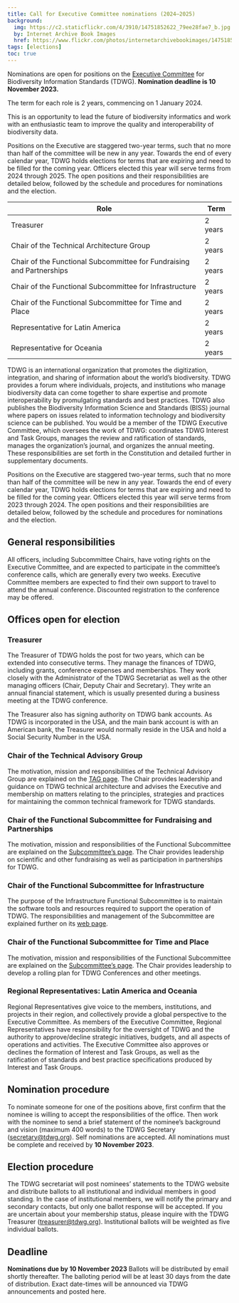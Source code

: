 ```yaml
---
title: Call for Executive Committee nominations (2024–2025)
background:
  img: https://c2.staticflickr.com/4/3910/14751852622_79ee28fae7_b.jpg
  by: Internet Archive Book Images
  href: https://www.flickr.com/photos/internetarchivebookimages/14751852622/
tags: [elections]
toc: true
---
```


Nominations are open for positions on the [Executive Committee](/about/executive/) for Biodiversity Information Standards (TDWG). **Nomination deadline is 10 November 2023.**

The term for each role is 2 years, commencing on 1 January 2024.

This is an opportunity to lead the future of biodiversity informatics and work with an enthusiastic team to improve the quality and interoperability of biodiversity data.

Positions on the Executive are staggered two-year terms, such that no more than half of the committee will be new in any year. Towards the end of every calendar year, TDWG holds elections for terms that are expiring and need to be filled for the coming year. Officers elected this year will serve terms from 2024  through 2025. The open positions and their responsibilities are detailed below, followed by the schedule and procedures for nominations and the election.

Role | Term
--- | ---
Treasurer | 2 years
Chair of the Technical Architecture Group | 2 years
Chair of the Functional Subcommittee for Fundraising and Partnerships | 2 years
Chair of the Functional Subcommittee for Infrastructure | 2 years
Chair of the Functional Subcommittee for Time and Place | 2 years
Representative for Latin America | 2 years
Representative for Oceania | 2 years

TDWG is an international organization that promotes the digitization, integration, and sharing of information about the world’s biodiversity. TDWG provides a forum where individuals, projects, and institutions who manage biodiversity data can come together to share expertise and promote interoperability by promulgating standards and best practices. TDWG also publishes the Biodiversity Information Science and Standards (BISS) journal where papers on issues related to information technology and biodiversity science can be published. You would be a member of the TDWG Executive Committee, which oversees the work of TDWG: coordinates TDWG Interest and Task Groups, manages the review and ratification of standards, manages the organization’s journal, and organizes the annual meeting. These responsibilities are set forth in the Constitution and detailed further in supplementary documents.

Positions on the Executive are staggered two-year terms, such that no more than half of the committee will be new in any year. Towards the end of every calendar year, TDWG holds elections for terms that are expiring and need to be filled for the coming year. Officers elected this year will serve terms from 2023 through 2024. The open positions and their responsibilities are detailed below, followed by the schedule and procedures for nominations and the election.

## General responsibilities

All officers, including Subcommittee Chairs, have voting rights on the Executive Committee, and are expected to participate in the committee’s conference calls, which are generally every two weeks. Executive Committee members are expected to find their own support to travel to attend the annual conference. Discounted registration to the conference may be offered.  

## Offices open for election

### Treasurer

The Treasurer of TDWG holds the post for two years, which can be extended into consecutive terms. They manage the finances of TDWG, including grants, conference expenses and memberships. They work closely with the Administrator of the TDWG Secretariat as well as the other managing officers (Chair, Deputy Chair and Secretary). They write an annual financial statement, which is usually presented during a business meeting at the TDWG conference.

The Treasurer also has signing authority on TDWG bank accounts. As TDWG is incorporated in the USA, and the main bank account is with an American bank, the Treasurer would normally reside in the USA and hold a Social Security Number in the USA. 

### Chair of the Technical Advisory Group 

The motivation, mission and responsibilities of the Technical Advisory Group are explained on the [TAG page](https://www.tdwg.org/about/committees/tag/). The Chair provides leadership and guidance on TDWG technical architecture and advises the Executive and membership on matters relating to the principles, strategies and practices for maintaining the common technical framework for TDWG standards.

### Chair of the Functional Subcommittee for Fundraising and Partnerships 

The motivation, mission and responsibilities of the Functional Subcommittee are explained on the [Subcommittee’s page](https://www.tdwg.org/about/committees/fundraising/). The Chair provides leadership on scientific and other fundraising as well as participation in partnerships for TDWG.

### Chair of the Functional Subcommittee for Infrastructure

The purpose of the Infrastructure Functional Subcommittee is to maintain the software tools and resources required to support the operation of TDWG. The responsibilities and management of the Subcommittee are explained further on its [web page](https://www.tdwg.org/about/committees/infrastructure/). 

### Chair of the Functional Subcommittee for Time and Place

The motivation, mission and responsibilities of the Functional Subcommittee are explained on the [Subcommittee’s page](https://www.tdwg.org/about/committees/tardis/). The Chair provides leadership to develop a rolling plan for TDWG Conferences and other meetings.

### Regional Representatives: Latin America and Oceania

Regional Representatives give voice to the members, institutions, and projects in their region, and collectively provide a global perspective to the Executive Committee. As members of the Executive Committee, Regional Representatives have responsibility for the oversight of TDWG and the authority to approve/decline strategic initiatives, budgets, and all aspects of operations and activities. The Executive Committee also approves or declines the formation of Interest and Task Groups, as well as the ratification of standards and best practice specifications produced by Interest and Task Groups.

## Nomination procedure

To nominate someone for one of the positions above, first confirm that the nominee is willing to accept the responsibilities of the office. Then work with the nominee to send a brief statement of the nominee’s background and vision (maximum 400 words) to the TDWG Secretary (<secretary@tdwg.org>). Self nominations are accepted. All nominations must be complete and received by **10 November 2023**.

## Election procedure

The TDWG secretariat will post nominees’ statements to the TDWG website and distribute ballots to all institutional and individual members in good standing. In the case of institutional members, we will notify the primary and secondary contacts, but only one ballot response will be accepted. If you are uncertain about your membership status, please inquire with the TDWG Treasurer (<treasurer@tdwg.org>). Institutional ballots will be weighted as five individual ballots.

## Deadline

**Nominations due by 10 November 2023** Ballots will be distributed by email shortly thereafter. The balloting period will be at least 30 days from the date of distribution. Exact date-times will be announced via TDWG announcements and posted here.
